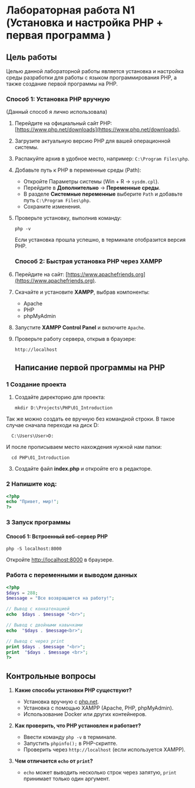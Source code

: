 # Лабораторная работа N1 (Установка и настройка PHP + первая программа )

##  Цель работы
Целью данной лабораторной работы является установка и настройка среды разработки для работы с языком программирования PHP, а также создание первой программы на PHP.

###  **Способ 1: Установка PHP вручную**
(Данный способ я лично использовала)
1. Перейдите на официальный сайт PHP: [https://www.php.net/downloads](https://www.php.net/downloads).
2. Загрузите актуальную версию PHP для вашей операционной системы.
3. Распакуйте архив в удобное место, например: `C:\Program Files\php`.
4. Добавьте путь к PHP в переменные среды (Path):
   - Откройте Параметры системы (Win + R → `sysdm.cpl`).
   - Перейдите в **Дополнительно** → **Переменные среды**.
   - В разделе **Системные переменные** выберите `Path` и добавьте путь `C:\Program Files\php`.
   - Сохраните изменения.
5. Проверьте установку, выполнив команду:
   ```
   php -v
   ```
   Если установка прошла успешно, в терминале отобразится версия PHP.

   ###  **Способ 2: Быстрая установка PHP через XAMPP**
1. Перейдите на сайт: [https://www.apachefriends.org](https://www.apachefriends.org).
2. Скачайте и установите **XAMPP**, выбрав компоненты:
   - Apache
   - PHP
   - phpMyAdmin
3. Запустите **XAMPP Control Panel** и включите `Apache`.
4. Проверьте работу сервера, открыв в браузере:
   ```
   http://localhost
   ```
   ## Написание первой программы на PHP

### 1 Создание проекта
1. Создайте директорию для проекта:
   ```
   mkdir D:\Projects\PHP\01_Introduction
   ```
Так же можно создать ее вручную без командной строки. В такое случае сначала переходи на диск D:
  ```
    C:\Users\User>D:
  ```
 И после прописываем место нахождения нужной нам папки:
  ```
    cd PHP\01_Introduction
  ```


   
3. Создайте файл **index.php** и откройте его в редакторе.

### 2 Напишите код:
```php
<?php
echo "Привет, мир!";
?>
```

### 3 Запуск программы
####  Способ 1: Встроенный веб-сервер PHP
```
php -S localhost:8000
```
Откройте [http://localhost:8000](http://localhost:8000) в браузере.

###  Работа с переменными и выводом данных
```php
<?php
$days = 288;
$message = "Все возвращаются на работу!";

// Вывод с конкатенацией
echo  $days . $message "<br>";

// Вывод с двойными кавычками
echo  "$days . $message<br>";

// Вывод с через print
print $days . $message "<br>";
print  "$days . $message <br>";
?>
```

##  Контрольные вопросы

1. **Какие способы установки PHP существуют?**
   - Установка вручную с [php.net](https://www.php.net/downloads).
   - Установка с помощью XAMPP (Apache, PHP, phpMyAdmin).
   - Использование Docker или других контейнеров.

2. **Как проверить, что PHP установлен и работает?**
   - Ввести команду `php -v` в терминале.
   - Запустить `phpinfo();` в PHP-скрипте.
   - Проверить через `http://localhost` (если используется XAMPP).

3. **Чем отличается `echo` от `print`?**
   - `echo` может выводить несколько строк через запятую, `print` принимает только один аргумент.


